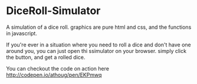 # DiceRoll-Simulator
A simulation of a dice roll. graphics are pure html and css, and the functions in javascript.

If you're ever in a situation where you need to roll a dice and don't have one around you, you can just open thi ssimulator on your browser. simply click the button, and get a rolled dice.

You can checkout the code on action here http://codepen.io/athoug/pen/EKPmwq
